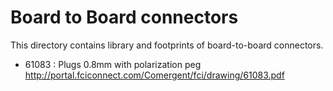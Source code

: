 Board to Board connectors
=========================

  This directory contains library and footprints of board-to-board connectors.

  * 61083 : Plugs 0.8mm with polarization peg
      http://portal.fciconnect.com/Comergent/fci/drawing/61083.pdf
